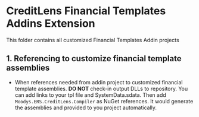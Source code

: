 # CreditLens Financial Templates Addins Extension

This folder contains all customized Financial Templates Addin projects

## 1. Referencing to customize financial template assemblies
* When references needed from addin project to customized financial template assemblies. **DO NOT** check-in output DLLs to repository. You can add links to your tpl file and SystemData.sdata. Then add `Moodys.ERS.CreditLens.Compiler` as NuGet references. It would generate the assemblies and provided to you project automatically.
